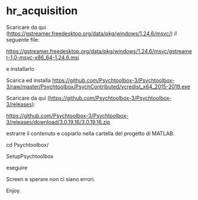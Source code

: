 # hr_acquisition


Scaricare da qui (https://gstreamer.freedesktop.org/data/pkg/windows/1.24.6/msvc/) il seguente file:

https://gstreamer.freedesktop.org/data/pkg/windows/1.24.6/msvc/gstreamer-1.0-msvc-x86_64-1.24.6.msi

e installarlo


Scarica ed installa https://github.com/Psychtoolbox-3/Psychtoolbox-3/raw/master/Psychtoolbox/PsychContributed/vcredist_x64_2015-2019.exe


Scaricare da qui (https://github.com/Psychtoolbox-3/Psychtoolbox-3/releases):


https://github.com/Psychtoolbox-3/Psychtoolbox-3/releases/download/3.0.19.16/3.0.19.16.zip


estrarre il contenuto e copiarlo nella cartella del progetto di MATLAB.

cd Psychtoolbox/

SetupPsychtoolbox


eseguire

Screen e sperare non ci siano errori.

Enjoy.

